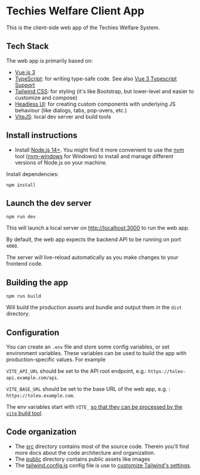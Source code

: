 # Techies Welfare Client App

This is the client-side web app of the Techies Welfare System.

## Tech Stack

The web app is primarily based on:
- [Vue.js 3](https://v3.vuejs.org/)
- [TypeScript](https://www.typescriptlang.org/): for writing type-safe code. See also [Vue 3 Typescript Support](https://v3.vuejs.org/guide/typescript-support.html)
- [Tailwind CSS](https://tailwindcss.com/): for styling (it's like Bootstrap, but lower-level and easier to customize and compose)
- [Headless UI](https://headlessui.dev/): for creating custom components with underlying JS behaviour (like dialogs, tabs, pop-overs, etc.)
- [ViteJS](https://vitejs.dev/): local dev server and build tools

## Install instructions

- Install [Node.js 14+](https://nodejs.org/en/). You might find it more convenient to use the [nvm](https://github.com/nvm-sh/nvm) tool ([nvm-windows](https://github.com/coreybutler/nvm-windows) for Windows) to install and manage different versions of Node.js on your machine.

Install dependencies:

```
npm install
```

## Launch the dev server

```
npm run dev
```

This will launch a local server on [http://localhost:3000](http://localhost:3000) to run the web app.

By default, the web app expects the backend API to be running on port `4000`.

The server will live-reload automatically as you make changes to your frontend code.

## Building the app

```
npm run build
```

Will build the production assets and bundle and output them in the `dist` directory.

## Configuration

You can create an `.env` file and store some config variables, or set environment variables.
These variables can be used to build the app with production-specific values. For example

`VITE_API_URL` should be set to the API root endpoint, e.g.: `https://toleo-api.example.com/api`.

`VITE_BASE_URL` should be set to the base URL of the web app, e.g. : `https://toleo.example.com`.

The env variables start with `VITE_`
[so that they can be processed by the `vite` build tool](https://vitejs.dev/guide/env-and-mode.html#env-files).

## Code organization

- The [src](./src) directory contains most of the source code. Therein you'll find more docs about the code architecture and organization.
- The [public](./public) directory contains public assets like images
- The [tailwind.config.js](./tailwind.config.js) config file is use to [customize Tailwind's settings](https://tailwindcss.com/docs/configuration).